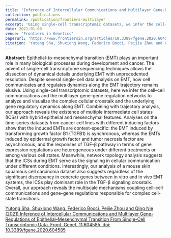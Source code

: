 ```yaml
---
title: "Inference of Intercellular Communications and Multilayer Gene-Regulations of Epithelial–Mesenchymal Transition From Single-Cell Transcriptomic Data"
collection: publications
permalink: /publication/frontiers-multilayer
excerpt: 'Using single-cell transcriptomic datasets, we infer the cell–cell communications and the multilayer gene–gene regulation networks to analyze and visualize the complex cellular crosstalk and the underlying gene regulatory dynamics along epithelial-mesenchymal transitions (EMT)'
date: 2021-01-08
venue: 'Frontiers in Genetics'
paperurl: 'https://www.frontiersin.org/articles/10.3389/fgene.2020.604585/full'
citation: 'Yutong Sha, Shuxiong Wang, Federico Bocci, Peijie Zhou and Qing Nie (2021) Inference of Intercellular Communications and Multilayer Gene-Regulations of Epithelial–Mesenchymal Transition From Single-Cell Transcriptomic Data. Front. Genet. 11:604585. doi: 10.3389/fgene.2020.604585'
---
```

**Abstract:** Epithelial-to-mesenchymal transition (EMT) plays an important role in many biological processes during development and cancer. The advent of single-cell transcriptome sequencing techniques allows the dissection of dynamical details underlying EMT with unprecedented resolution. Despite several single-cell data analysis on EMT, how cell communicates and regulates dynamics along the EMT trajectory remains elusive. Using single-cell transcriptomic datasets, here we infer the cell–cell communications and the multilayer gene–gene regulation networks to analyze and visualize the complex cellular crosstalk and the underlying gene regulatory dynamics along EMT. Combining with trajectory analysis, our approach reveals the existence of multiple intermediate cell states (ICSs) with hybrid epithelial and mesenchymal features. Analyses on the time-series datasets from cancer cell lines with different inducing factors show that the induced EMTs are context-specific: the EMT induced by transforming growth factor B1 (TGFB1) is synchronous, whereas the EMTs induced by epidermal growth factor and tumor necrosis factor are asynchronous, and the responses of TGF-β pathway in terms of gene expression regulations are heterogeneous under different treatments or among various cell states. Meanwhile, network topology analysis suggests that the ICSs during EMT serve as the signaling in cellular communication under different conditions. Interestingly, our analysis of a mouse skin squamous cell carcinoma dataset also suggests regardless of the significant discrepancy in concrete genes between in vitro and in vivo EMT systems, the ICSs play dominant role in the TGF-β signaling crosstalk. Overall, our approach reveals the multiscale mechanisms coupling cell–cell communications and gene–gene regulations responsible for complex cell-state transitions.

[Yutong Sha, Shuxiong Wang, Federico Bocci, Peijie Zhou and Qing Nie (2021) Inference of Intercellular Communications and Multilayer Gene-Regulations of Epithelial–Mesenchymal Transition From Single-Cell Transcriptomic Data. Front. Genet. 11:604585. doi: 10.3389/fgene.2020.604585](https://www.frontiersin.org/articles/10.3389/fgene.2020.604585/full)
